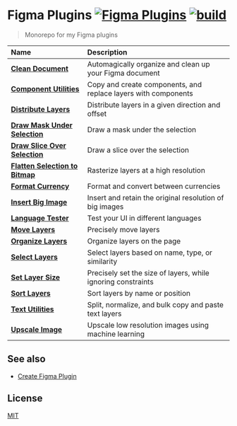 # Figma Plugins [![Figma Plugins](https://img.shields.io/badge/figma-%40yuanqing-yellow?cacheSeconds=1800)](https://figma.com/@yuanqing) [![build](https://github.com/yuanqing/figma-plugins/workflows/build/badge.svg)](https://github.com/yuanqing/figma-plugins/actions?query=workflow%3Abuild)

> Monorepo for my Figma plugins

Name | Description
:--|:--
[**Clean Document**](/packages/figma-clean-document) | Automagically organize and clean up your Figma document
[**Component Utilities**](/packages/figma-component-utilities) | Copy and create components, and replace layers with components
[**Distribute Layers**](/packages/figma-distribute-layers) | Distribute layers in a given direction and offset
[**Draw Mask Under Selection**](/packages/figma-draw-mask-under-selection) | Draw a mask under the selection
[**Draw Slice Over Selection**](/packages/figma-draw-slice-over-selection) | Draw a slice over the selection
[**Flatten Selection to Bitmap**](/packages/figma-flatten-selection-to-bitmap) | Rasterize layers at a high resolution
[**Format Currency**](/packages/figma-format-currency) | Format and convert between currencies
[**Insert Big Image**](/packages/figma-insert-big-image) | Insert and retain the original resolution of big images
[**Language Tester**](/packages/figma-language-tester) | Test your UI in different languages
[**Move Layers**](/packages/figma-move-layers) | Precisely move layers
[**Organize Layers**](/packages/figma-organize-layers) | Organize layers on the page
[**Select Layers**](/packages/figma-select-layers) | Select layers based on name, type, or similarity
[**Set Layer Size**](/packages/figma-set-layer-size) | Precisely set the size of layers, while ignoring constraints
[**Sort Layers**](/packages/figma-sort-layers) | Sort layers by name or position
[**Text Utilities**](/packages/figma-text-utilities) | Split, normalize, and bulk copy and paste text layers
[**Upscale Image**](/packages/figma-upscale-image) | Upscale low resolution images using machine learning

## See also

- [Create Figma Plugin](https://yuanqing.github.io/create-figma-plugin/)

## License

[MIT](/LICENSE.md)
